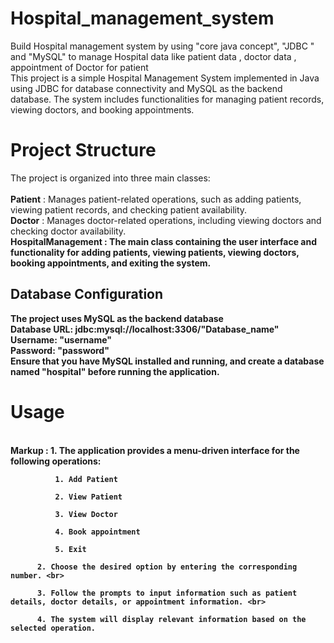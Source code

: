 # Hospital_management_system
Build Hospital management system by using "core java concept", "JDBC " and "MySQL"  to manage Hospital data like patient data , doctor data , appointment of Doctor  for patient
<br> 
This project is a simple Hospital Management System implemented in Java using JDBC for database connectivity and MySQL as the backend database. The system includes functionalities for managing patient records, viewing doctors, and booking appointments.

# Project Structure 
The project is organized into three main classes:
<br><br>
<b>Patient</b> : Manages patient-related operations, such as adding patients, viewing patient records, and checking patient availability.
<br>
<b>Doctor</b> : Manages doctor-related operations, including viewing doctors and checking doctor availability.
<br>
<b>HospitalManagement<b> : The main class containing the user interface and functionality for adding patients, viewing patients, viewing doctors, booking appointments, and exiting the system.

## Database Configuration
The project uses MySQL as the backend database
<br>
Database URL: jdbc:mysql://localhost:3306/"Database_name"
<br>
Username: "username"
<br>
Password: "password"<br>
Ensure that you have MySQL installed and running, and create a database named  "hospital"  before running the application.

# Usage

<br>
 Markup : 1. The application provides a menu-driven interface for the following operations:
 
              1. Add Patient 

              2. View Patient

              3. View Doctor

              4. Book appointment

              5. Exit

          2. Choose the desired option by entering the corresponding number. <br>

          3. Follow the prompts to input information such as patient details, doctor details, or appointment information. <br>

          4. The system will display relevant information based on the selected operation.






